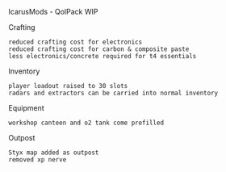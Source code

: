 IcarusMods - QolPack WIP


Crafting

    reduced crafting cost for electronics
    reduced crafting cost for carbon & composite paste
    less electronics/concrete required for t4 essentials

Inventory

    player loadout raised to 30 slots
    radars and extractors can be carried into normal inventory

Equipment

    workshop canteen and o2 tank come prefilled

Outpost

    Styx map added as outpost
    removed xp nerve
